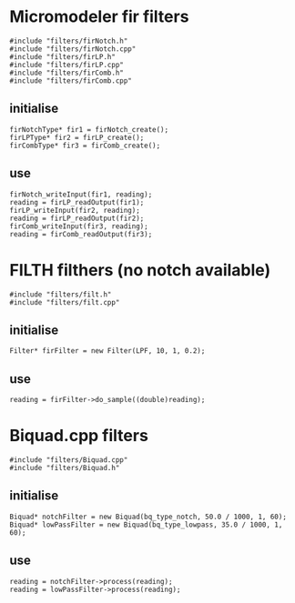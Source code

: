 # Micromodeler fir filters
    #include "filters/firNotch.h"
    #include "filters/firNotch.cpp"
    #include "filters/firLP.h"
    #include "filters/firLP.cpp"
    #include "filters/firComb.h"
    #include "filters/firComb.cpp"
## initialise
    firNotchType* fir1 = firNotch_create();
    firLPType* fir2 = firLP_create();   
    firCombType* fir3 = firComb_create();
## use
    firNotch_writeInput(fir1, reading);
    reading = firLP_readOutput(fir1);
    firLP_writeInput(fir2, reading);
    reading = firLP_readOutput(fir2);
    firComb_writeInput(fir3, reading);
    reading = firComb_readOutput(fir3);
# FILTH filthers (no notch available)
    #include "filters/filt.h"
    #include "filters/filt.cpp"
## initialise
    Filter* firFilter = new Filter(LPF, 10, 1, 0.2);
## use
    reading = firFilter->do_sample((double)reading);
# Biquad.cpp filters
    #include "filters/Biquad.cpp"
    #include "filters/Biquad.h"
## initialise
    Biquad* notchFilter = new Biquad(bq_type_notch, 50.0 / 1000, 1, 60);
    Biquad* lowPassFilter = new Biquad(bq_type_lowpass, 35.0 / 1000, 1, 60);
## use
    reading = notchFilter->process(reading);
    reading = lowPassFilter->process(reading);
